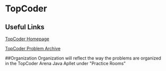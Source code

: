 # TopCoder
## Useful Links
[TopCoder Homepage](https://www.topcoder.com "TopCoder Homepage")

[TopCoder Problem Archive](https://www.topcoder.com/tc?module=ProblemArchive "TopCoder Problem Archive")

##Organization
Organization will reflect the way the problems are organized in the TopCoder Arena Java Apllet under "Practice Rooms"

